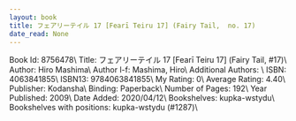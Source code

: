 ```yaml
---
layout: book
title: フェアリーテイル 17 [Fearī Teiru 17] (Fairy Tail,  no. 17)
date_read: None
---
```


Book Id: 8756478\ 
Title: フェアリーテイル 17 [Fearī Teiru 17] (Fairy Tail, #17)\ 
Author: Hiro Mashima\ 
Author l-f: Mashima, Hiro\ 
Additional Authors: \ 
ISBN: 4063841855\ 
ISBN13: 9784063841855\ 
My Rating: 0\ 
Average Rating: 4.40\ 
Publisher: Kodansha\ 
Binding: Paperback\ 
Number of Pages: 192\ 
Year Published: 2009\ 
Date Added: 2020/04/12\ 
Bookshelves: kupka-wstydu\ 
Bookshelves with positions: kupka-wstydu (#1287)\ 

